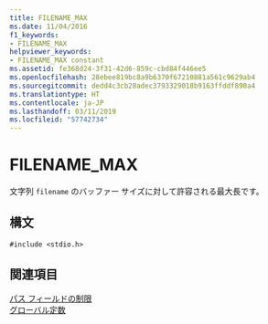 ```yaml
---
title: FILENAME_MAX
ms.date: 11/04/2016
f1_keywords:
- FILENAME_MAX
helpviewer_keywords:
- FILENAME_MAX constant
ms.assetid: fe368d24-3f31-42d6-859c-cbd84f446ee5
ms.openlocfilehash: 28ebee819bc8a9b6370f67210881a561c9629ab4
ms.sourcegitcommit: dedd4c3cb28adec3793329018b9163ffddf890a4
ms.translationtype: HT
ms.contentlocale: ja-JP
ms.lasthandoff: 03/11/2019
ms.locfileid: "57742734"
---
```

# <a name="filenamemax"></a>FILENAME_MAX

文字列 `filename` のバッファー サイズに対して許容される最大長です。

## <a name="syntax"></a>構文

```
#include <stdio.h>
```

## <a name="see-also"></a>関連項目

[パス フィールドの制限](../c-runtime-library/path-field-limits.md)<br/>
[グローバル定数](../c-runtime-library/global-constants.md)
